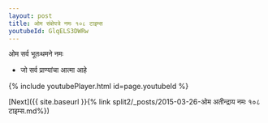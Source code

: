 ```yaml
---
layout: post
title: ओम संक्षेपत्रे नमः १०८ टाइम्स
youtubeId: GlqELS3DWRw
---
```

 
 
 ओम सर्व भूतःथमने नमः  
 
 -  जो सर्व प्राण्यांचा आत्मा आहे 
 
  
 
  
 
 
 
 
 
 


{% include youtubePlayer.html id=page.youtubeId %}
 
[Next]({{ site.baseurl }}{% link  split2/_posts/2015-03-26-ओम अतीन्द्राय नमः १०८ टाइम्स.md%})
 
